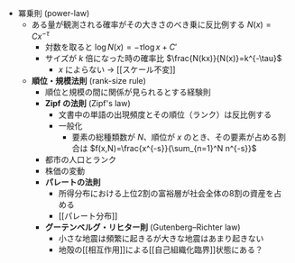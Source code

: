 -  冪乗則 (power-law)
    - ある量が観測される確率がその大きさのべき乗に反比例する $N(x)=Cx^{-\tau}$
      - 対数を取ると $\log{N(x)}=-\tau\log{x}+C'$
      - サイズが $k$ 倍になった時の確率比 $\frac{N(kx)}{N(x)}=k^{-\tau}$
        - $x$ によらない → [[スケール不変]]
    - **順位・規模法則** (rank-size rule)
	    - 順位と規模の間に関係が見られるとする経験則
		- **Zipf の法則** (Zipf's law)
	        - 文書中の単語の出現頻度とその順位（ランク）は反比例する
	        - 一般化
		        - 要素の総種類数が $N$、順位が $x$ のとき、その要素が占める割合は $f(x,N)=\frac{x^{-s}}{\sum_{n=1}^N n^{-s}}$
        - 都市の人口とランク
        - 株価の変動
        - **パレートの法則**
	        - 所得分布における上位2割の富裕層が社会全体の8割の資産を占める
	        - [[パレート分布]]
		- **グーテンベルグ・リヒター則** (Gutenberg–Richter law)
	        - 小さな地震は頻繁に起きるが大きな地震はあまり起きない
	        - 地殻の[[相互作用]]による[[自己組織化臨界]]状態にある？